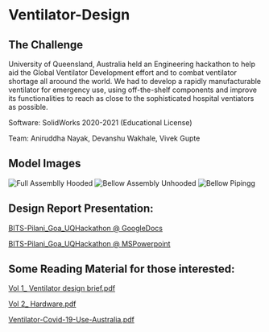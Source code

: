 # Ventilator-Design
## The Challenge
University of Queensland, Australia held an Engineering hackathon to help aid the Global Ventilator Development effort and to combat ventilator shortage all aroound the world. We had to develop a rapidly manufacturable ventilator for emergency use, using off-the-shelf components and improve its functionalities to reach as close to the sophisticated hospital ventiators as possible. 

Software: SolidWorks 2020-2021 (Educational License)

Team: Aniruddha Nayak, Devanshu Wakhale, Vivek Gupte

## Model Images
![Full Assemblly Hooded](https://user-images.githubusercontent.com/67819132/182011203-9d5a3dd8-16fa-4178-905c-f7751be888f7.JPG)
![Bellow Assembly Unhooded](https://user-images.githubusercontent.com/67819132/182011204-90b63829-d1f7-4a61-bdf2-95fde1f86ff9.JPG)
![Bellow Pipingg](https://user-images.githubusercontent.com/67819132/182011200-3fba3dcc-c9c1-4428-b6fe-fa862ac8e28d.JPG)


## Design Report Presentation:
 
[BITS-Pilani_Goa_UQHackathon @ GoogleDocs](https://docs.google.com/presentation/d/17unPC_jF8LLdkqK38CDY5I1VYVeLeJeprGKCvtzLYpw/edit?usp=sharing)
 
[BITS-Pilani_Goa_UQHackathon @ MSPowerpoint](https://github.com/vivekgupte07/Ventilator-Design/files/9228093/BITS-Pilani_Goa_UQHackathon.pptx)

## Some Reading Material for those interested:
[Vol 1_ Ventilator design brief.pdf](https://github.com/vivekgupte07/Ventilator-Design/files/9228091/Vol.1_.Ventilator.design.brief.pdf)

[Vol 2_ Hardware.pdf](https://github.com/vivekgupte07/Ventilator-Design/files/9228092/Vol.2_.Hardware.pdf)

[Ventilator-Covid-19-Use-Australia.pdf](https://github.com/vivekgupte07/Ventilator-Design/files/9228090/ventilator-covid-19-use-australia.pdf)
